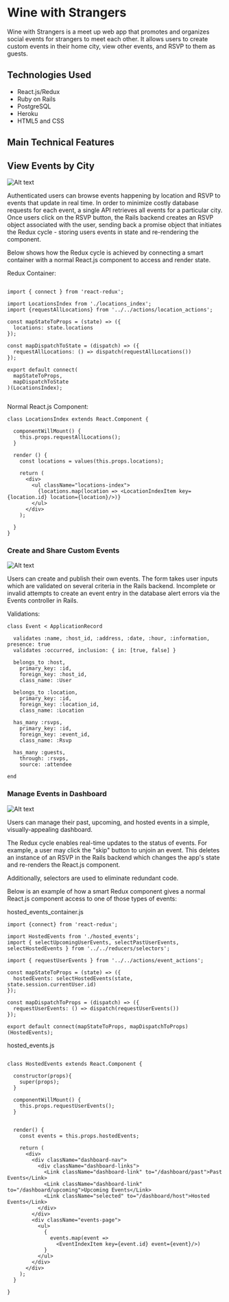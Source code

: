 
# Wine with Strangers

Wine with Strangers is a meet up web app that promotes and organizes social events for strangers to meet each other.
It allows users to create custom events in their home city, view other events, and RSVP to them as guests.

## Technologies Used
- React.js/Redux
- Ruby on Rails
- PostgreSQL
- Heroku
- HTML5 and CSS


## Main Technical Features

## View Events by City
![Alt text](readme_pictures/events_in_city.png?raw=true "Events in City")

Authenticated users can browse events happening by location and RSVP to events that update in real time. In order to minimize costly database requests for each event, a single API retrieves all events for a particular city. Once users click on the RSVP button, the Rails backend creates an RSVP object associated with the user, sending back a promise object that initiates the Redux cycle - storing users events in state and re-rendering the component.


Below shows how the Redux cycle is achieved by connecting a smart container with a normal React.js component to access and render state.


Redux Container:

```

import { connect } from 'react-redux';

import LocationsIndex from './locations_index';
import {requestAllLocations} from '../../actions/location_actions';

const mapStateToProps = (state) => ({
  locations: state.locations
});

const mapDispatchToState = (dispatch) => ({
  requestAllLocations: () => dispatch(requestAllLocations())
});

export default connect(
  mapStateToProps,
  mapDispatchToState
)(LocationsIndex);


```

Normal React.js Component:
```
class LocationsIndex extends React.Component {

  componentWillMount() {
    this.props.requestAllLocations();
  }

  render () {
    const locations = values(this.props.locations);

    return (
      <div>
        <ul className="locations-index">
          {locations.map(location => <LocationIndexItem key={location.id} location={location}/>)}
        </ul>
      </div>
    );

  }
}

```

### Create and Share Custom Events
![Alt text](readme_pictures/create_event.png?raw=true "Create Event")

Users can create and publish their own events. The form takes user inputs which are validated on several criteria in the Rails backend. Incomplete or invalid attempts to create an event entry in the database alert errors via the Events controller in Rails.

Validations:

 ```
 class Event < ApplicationRecord

   validates :name, :host_id, :address, :date, :hour, :information, presence: true
   validates :occurred, inclusion: { in: [true, false] }

   belongs_to :host,
     primary_key: :id,
     foreign_key: :host_id,
     class_name: :User

   belongs_to :location,
     primary_key: :id,
     foreign_key: :location_id,
     class_name: :Location

   has_many :rsvps,
     primary_key: :id,
     foreign_key: :event_id,
     class_name: :Rsvp

   has_many :guests,
     through: :rsvps,
     source: :attendee

 end

 ```

### Manage Events in Dashboard
![Alt text](readme_pictures/dashboard.png?raw=true "Dashboard")

Users can manage their past, upcoming, and hosted events in a simple, visually-appealing dashboard.

The Redux cycle enables real-time updates to the status of events. For example, a user may click the "skip" button to unjoin an event. This deletes an instance of an RSVP in the Rails backend which changes the app's state and re-renders the React.js component.

Additionally, selectors are used to eliminate redundant code.

Below is an example of how a smart Redux component gives a normal React.js component access to one of those types of events:

hosted_events_container.js

```
import {connect} from 'react-redux';

import HostedEvents from './hosted_events';
import { selectUpcomingUserEvents, selectPastUserEvents, selectHostedEvents } from '../../reducers/selectors';

import { requestUserEvents } from '../../actions/event_actions';

const mapStateToProps = (state) => ({
  hostedEvents: selectHostedEvents(state, state.session.currentUser.id)
});

const mapDispatchToProps = (dispatch) => ({
  requestUserEvents: () => dispatch(requestUserEvents())
});

export default connect(mapStateToProps, mapDispatchToProps)(HostedEvents);

```

hosted_events.js

```

class HostedEvents extends React.Component {

  constructor(props){
    super(props);
  }

  componentWillMount() {
    this.props.requestUserEvents();
  }


  render() {
    const events = this.props.hostedEvents;

    return (
      <div>
        <div className="dashboard-nav">
          <div className="dashboard-links">
            <Link className="dashboard-link" to="/dashboard/past">Past Events</Link>
            <Link className="dashboard-link" to="/dashboard/upcoming">Upcoming Events</Link>
            <Link className="selected" to="/dashboard/host">Hosted Events</Link>
          </div>
        </div>
        <div className="events-page">
          <ul>
            {
              events.map(event =>
                <EventIndexItem key={event.id} event={event}/>)
            }
          </ul>
        </div>
      </div>
    );
  }

}


```
